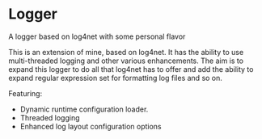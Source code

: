 Logger
======

A logger based on log4net with some personal flavor

This is an extension of mine, based on log4net. It has the ability to use multi-threaded logging and other various enhancements. The aim is to expand this logger to do all that log4net has to offer and add the ability to expand regular expression set for formatting log files and so on.

Featuring:
- Dynamic runtime configuration loader.
- Threaded logging
- Enhanced log layout configuration options
